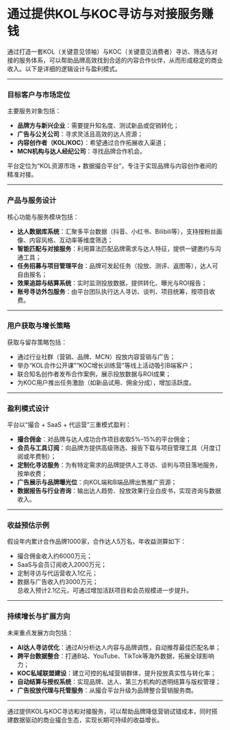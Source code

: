 # 通过提供KOL与KOC寻访与对接服务赚钱

通过打造一套KOL（关键意见领袖）与KOC（关键意见消费者）寻访、筛选与对接的服务体系，可以帮助品牌高效找到合适的内容合作伙伴，从而形成稳定的商业收入。以下是详细的逻辑设计与盈利模式。

***

### 目标客户与市场定位  
主要服务对象包括：  
* **品牌方与新兴企业**：需要提升知名度、测试新品或促销转化；  
* **广告与公关公司**：寻求灵活且高效的达人资源；  
* **内容创作者（KOL/KOC）**：希望通过合作拓展收入渠道；  
* **MCN机构与达人经纪公司**：寻找品牌合作机会。

平台定位为“KOL资源市场 + 数据撮合平台”，专注于实现品牌与内容创作者间的精准对接。

***

### 产品与服务设计  
核心功能与服务模块包括：  
* **达人数据库系统**：汇聚多平台数据（抖音、小红书、Bilibili等），支持按粉丝画像、内容风格、互动率等维度筛选；  
* **智能匹配与对接服务**：利用算法匹配品牌需求与达人特征，提供一键邀约与沟通工具；  
* **任务招募与项目管理平台**：品牌可发起任务（投放、测评、返图等），达人可自由报名；  
* **效果追踪与结算系统**：实时监测投放数据，提供转化、曝光与ROI报告；  
* **账号寻访外包服务**：由平台团队执行达人寻访、谈判、项目统筹，按项目收费。

***

### 用户获取与增长策略  
获取与留存策略包括：  
* 通过行业社群（营销、品牌、MCN）投放内容营销与广告；  
* 举办“KOL合作公开课”“KOC增长训练营”等线上活动吸引B端客户；  
* 联合知名创作者发布合作案例，展示投放数据与ROI成果；  
* 为KOC用户推出任务激励（如新品试用、佣金分成），增加活跃度。

***

### 盈利模式设计  
平台以“撮合 + SaaS + 代运营”三重模式盈利：  
* **撮合佣金**：对品牌与达人成功合作项目收取5%–15%的平台佣金；  
* **会员与工具订阅**：向品牌方提供高级筛选、报告下载与项目管理工具（月度订阅或年费制）；  
* **定制化寻访服务**：为有特定需求的品牌提供人工寻访、谈判与项目落地服务，按单收费；  
* **广告展示与品牌曝光位**：向KOL端和B端品牌出售推广资源；  
* **数据报告与行业咨询**：输出达人趋势、投放效果行业白皮书，实现咨询与数据收入。

***

### 收益预估示例  
假设年内累计合作品牌1000家，合作达人5万名，年收益测算如下：  
* 撮合佣金收入约6000万元；  
* SaaS与会员订阅收入2000万元；  
* 定制寻访与代运营收入1亿元；  
* 数据与广告收入约3000万元；  
总收入预计2.1亿元，可通过增加活跃项目和会员规模进一步提升。

***

### 持续增长与扩展方向  
未来重点发展方向包括：  
* **AI达人寻访优化**：通过AI分析达人内容与品牌调性，自动推荐最佳匹配名单；  
* **跨平台数据整合**：打通B站、YouTube、TikTok等海外数据，拓展全球影响力；  
* **KOC私域联盟建设**：建立可控的私域营销群体，提升投放真实性与转化率；  
* **自动结算与授权系统**：实现品牌、达人、第三方机构的透明结算与版权管理；  
* **广告投放代理与托管服务**：从撮合平台升级为品牌整合营销服务商。

***

通过提供KOL与KOC寻访和对接服务，可以帮助品牌降低营销试错成本，同时搭建数据驱动的商业撮合生态，实现长期可持续的收益增长。